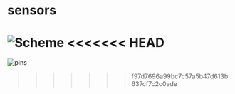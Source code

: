 # sensors
![Scheme](https://user-images.githubusercontent.com/65869009/229378058-8081294b-9edd-4402-afdb-4afb357cb3b0.png)
<<<<<<< HEAD
=======
![pins](https://user-images.githubusercontent.com/65869009/229764385-4dedcad0-6d4b-4de6-85aa-cf8bd1425a6a.png)
>>>>>>> f97d7696a99bc7c57a5b47d613b637cf7c2c0ade
